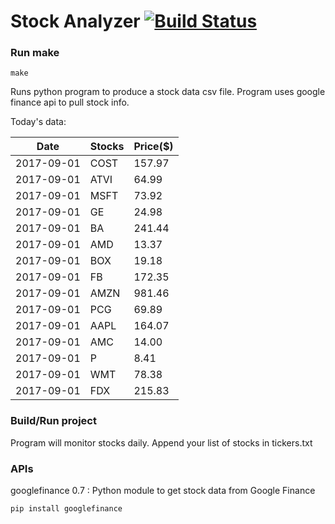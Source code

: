 # Stock Analyzer [![Build Status](https://travis-ci.org/ogoyal/StockAnalyzer.svg?branch=master)](https://travis-ci.org/ogoyal/StockAnalyzer)

### Run make
```
make
```

Runs python program to produce a stock data csv file. Program uses google finance api to pull stock info.

Today's data:

| Date| Stocks| Price($) | 
| --- | --- | ---  | 
| 2017-09-01| COST| 157.97 | 
| 2017-09-01| ATVI| 64.99 | 
| 2017-09-01| MSFT| 73.92 | 
| 2017-09-01| GE| 24.98 | 
| 2017-09-01| BA| 241.44 | 
| 2017-09-01| AMD| 13.37 | 
| 2017-09-01| BOX| 19.18 | 
| 2017-09-01| FB| 172.35 | 
| 2017-09-01| AMZN| 981.46 | 
| 2017-09-01| PCG| 69.89 | 
| 2017-09-01| AAPL| 164.07 | 
| 2017-09-01| AMC| 14.00 | 
| 2017-09-01| P| 8.41 | 
| 2017-09-01| WMT| 78.38 | 
| 2017-09-01| FDX| 215.83 | 

### Build/Run project

Program will monitor stocks daily. Append your list of stocks in tickers.txt

### APIs
googlefinance 0.7 : Python module to get stock data from Google Finance

```
pip install googlefinance
```

